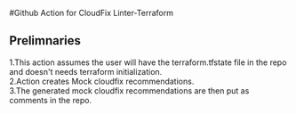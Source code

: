 #Github Action for CloudFix Linter-Terraform

## Prelimnaries
1.This action assumes the user will have the terraform.tfstate file in the repo and doesn't needs terraform initialization.  
2.Action creates Mock cloudfix recommendations.  
3.The generated mock cloudfix recommendations are then put as comments in the repo.

